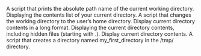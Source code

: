 A script that prints the absolute path name of the current working directory.
Displaying the contents list of your current directory.
A script that changes the working directory to the user’s home directory.
Display current directory contents in a long format.
Displaying the current directory contents, including hidden files (starting with .).
Display current directory contents.
A script that creates a directory named my_first_directory in the /tmp/ directory.
